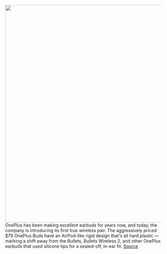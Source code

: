 <img src='https://cdn0.vox-cdn.com/hermano/verge/product/image/9359/Image_from_iOS__1_.jpg' width='700px' /><br/>
OnePlus has been making excellent earbuds for years now, and today, the company is introducing its first true wireless pair. The aggressively priced $79 OnePlus Buds have an AirPod-like rigid design that's all hard plastic — marking a shift away from the Bullets, Bullets Wireless 2, and other OnePlus earbuds that used silicone tips for a sealed-off, in-ear fit.
<a href='https://www.theverge.com/21331910/oneplus-buds-wireless-earbuds-review-price-design-sound'> Source <a/>
